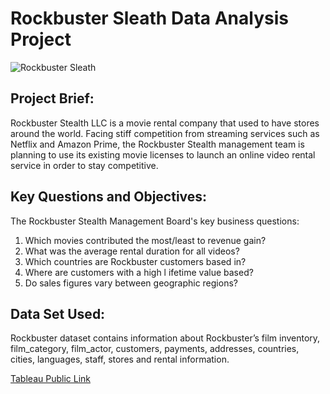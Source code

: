  # **Rockbuster Sleath Data Analysis Project**
![Rockbuster Sleath](https://images.squarespace-cdn.com/content/v1/640f1188b5c4337eb7b9f14a/fc9add04-e9b3-4445-a35e-4a1720d8178c/Screenshot+2023-03-13+074033.png?format=1000w)
## Project Brief:
Rockbuster Stealth LLC is a movie rental company that used to have stores around the world. Facing stiff competition from streaming services such as Netflix and Amazon Prime, the Rockbuster Stealth management team is planning to use its existing movie licenses to launch an online video rental service in order to stay competitive.

## Key Questions and Objectives:
The Rockbuster Stealth Management Board's key business questions:
 1. Which movies contributed the most/least to revenue gain?
 2. What was the average rental duration for all videos?
 3. Which countries are Rockbuster customers based in?
 4. Where are customers with a high l ifetime value based?
 5. Do sales figures vary between geographic regions?

## Data Set Used:
Rockbuster dataset contains information about Rockbuster’s film inventory, film_category, film_actor, customers, payments, addresses, countries, cities, languages, staff, stores and rental information.

[Tableau Public Link](https://public.tableau.com/app/profile/priyanka.karamchandani/viz/RockbusterSleathLLC2020LaunchStratergyVisualizations/RockbusterSleathLLCvisualizations?publish=yes)


